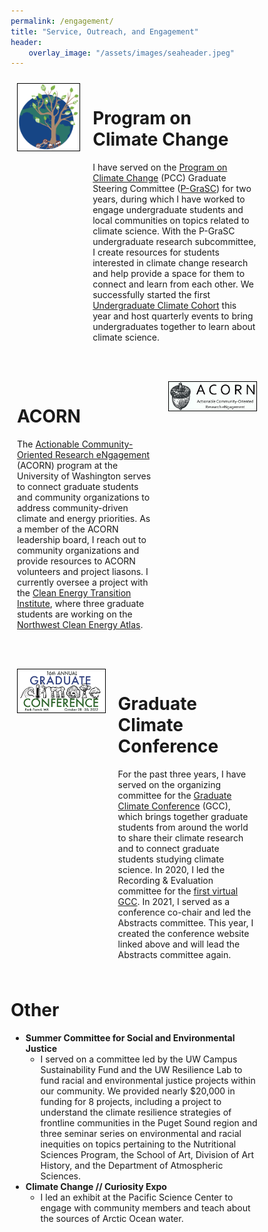 ```yaml
---
permalink: /engagement/
title: "Service, Outreach, and Engagement"
header:
    overlay_image: "/assets/images/seaheader.jpeg"
---
```

<style>
* {
  box-sizing: border-box;
}

/* Create two unequal columns that floats next to each other */
.column {
  float: left;
  padding: 10px;
}

/* Clear floats after the columns */
.row:after {
  content: "";
  display: table;
  clear: both;
}

.top-buffer { margin-top: 2em; }
</style>
<body>
<div class="row">
  <div class="column" style="background-color: site.page-col; width: 30%">
    <img src="/assets/images/pcc_logo.png" alt="Program on Climate Change" style="border: 1px solid black;">
  </div>
  <div class="column" style="background-color: site.page-col; width: 70%">
    <h1>Program on Climate Change</h1>
    <p>I have served on the <a href="https://pcc.uw.edu" target="_blank">Program on Climate Change</a> (PCC) Graduate Steering Committee (<a href="https://pcc.uw.edu/people/graduate-student-steering-committee/" target="_blank">P-GraSC</a>) for two years, during which I have worked to engage undergraduate students and local communities on topics related to climate science. With the P-GraSC undergraduate research subcommittee, I create resources for students interested in climate change research and help provide a space for them to connect and learn from each other. We successfully started the first <a href="https://pcc.uw.edu/research/undergraduate-climate-cohort/" target="_blank">Undergraduate Climate Cohort</a> this year and host quarterly events to bring undergraduates together to learn about climate science.</p>
  </div>
</div>
<div class="row top-buffer">
  <div class="column" style="background-color: site.page-col; width: 60%">
    <h1>ACORN</h1>
    <p>The <a href="https://pcc.uw.edu/research/acorn-program/" target="_blank">Actionable Community-Oriented Research eNgagement</a> (ACORN) program at the University of Washington serves to connect graduate students and community organizations to address community-driven climate and energy priorities. As a member of the ACORN leadership board, I reach out to community organizations and provide resources to ACORN volunteers and project liasons. I currently oversee a project with the <a href="https://www.cleanenergytransition.org" target="_blank">Clean Energy Transition Institute</a>, where three graduate students are working on the <a href="https://www.nwceatlas.org" target="_blank">Northwest Clean Energy Atlas</a>.</p>
  </div>
  <div class="column" style="background-color: site.page-col; width: 40%;  display: flex; justify-content: center; vertical-align: middle;">
    <img src="/assets/images/acorn.gif" alt="ACORN" style="border: 1px solid black;">
  </div>
</div>
<div class="row top-buffer">
  <div class="column" style="background-color: site.page-col; width: 40%">
    <img src="/assets/images/gcc_logo.png" alt="Graduate Climate Conference" style="border: 1px solid black;">
  </div>
  <div class="column" style="background-color: site.page-col; width: 60%">
    <h1>Graduate Climate Conference</h1>
    <p>For the past three years, I have served on the organizing committee for the <a href="https://graduateclimateconference.github.io" target="_blank">Graduate Climate Conference</a> (GCC), which brings together graduate students from around the world to share their climate research and to connect graduate students studying climate science. In 2020, I led the Recording & Evaluation committee for the <a href="https://pcc.uw.edu/blog/2020/11/06/gcc-2020/" target="_blank">first virtual GCC</a>. In 2021, I served as a conference co-chair and led the Abstracts committee. This year, I created the conference website linked above and will lead the Abstracts committee again.</p>
  </div>
</div>
</body>

# Other

- __Summer Committee for Social and Environmental Justice__
    - I served on a committee led by the UW Campus Sustainability Fund and the UW Resilience Lab to fund racial and environmental justice projects within our community. We provided nearly $20,000 in funding for 8 projects, including a project to understand the climate resilience strategies of frontline communities in the Puget Sound region and three seminar series on environmental and racial inequities on topics pertaining to the Nutritional Sciences Program, the School of Art, Division of Art History, and the Department of Atmospheric Sciences.
- __Climate Change // Curiosity Expo__
    - I led an exhibit at the Pacific Science Center to engage with community members and teach about the sources of Arctic Ocean water.